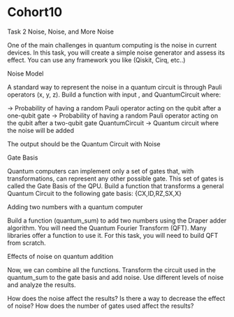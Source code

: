 # Cohort10

Task 2 Noise, Noise, and More Noise 

One of the main challenges in quantum computing is the noise in current devices. In this task, you will create a simple noise generator and assess its effect. You can use any framework you like (Qiskit, Cirq, etc..)

Noise Model 

A standard way to represent the noise in a quantum circuit is through Pauli operators (x, y, z). Build a function with input ,  and QuantumCircuit where:

  → Probability of having a random Pauli operator acting on the qubit after a one-qubit gate 
  → Probability of having a random Pauli operator acting on the qubit after a two-qubit gate 
QuantumCircuit → Quantum circuit where the noise will be added 

The output should be the Quantum Circuit with Noise 

Gate Basis 

Quantum computers can implement only a set of gates that, with transformations, can represent any other possible gate. This set of gates is called the Gate Basis of the QPU. Build a function that transforms a general Quantum Circuit to the following gate basis: {CX,ID,RZ,SX,X}

Adding two numbers with a quantum computer

Build a function (quantum_sum) to add two numbers using the Draper adder algorithm. You will need the Quantum Fourier Transform (QFT). Many libraries offer a function to use it. For this task, you will need to build QFT from scratch.

Effects of noise on quantum addition 

Now, we can combine all the functions. Transform the circuit used in the quantum_sum to the gate basis and add noise. Use different levels of noise and analyze the results. 

How does the noise affect the results? 
Is there a way to decrease the effect of noise? 
How does the number of gates used affect the results? 

